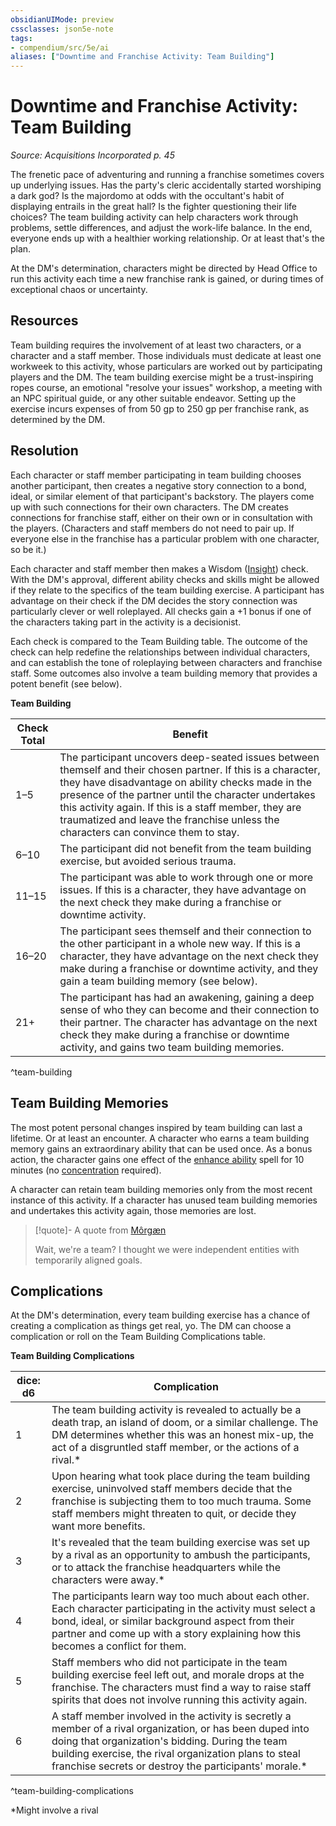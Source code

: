 ```yaml
---
obsidianUIMode: preview
cssclasses: json5e-note
tags:
- compendium/src/5e/ai
aliases: ["Downtime and Franchise Activity: Team Building"]
---
```

# Downtime and Franchise Activity: Team Building
*Source: Acquisitions Incorporated p. 45* 

The frenetic pace of adventuring and running a franchise sometimes covers up underlying issues. Has the party's cleric accidentally started worshiping a dark god? Is the majordomo at odds with the occultant's habit of displaying entrails in the great hall? Is the fighter questioning their life choices? The team building activity can help characters work through problems, settle differences, and adjust the work-life balance. In the end, everyone ends up with a healthier working relationship. Or at least that's the plan.

At the DM's determination, characters might be directed by Head Office to run this activity each time a new franchise rank is gained, or during times of exceptional chaos or uncertainty.

## Resources

Team building requires the involvement of at least two characters, or a character and a staff member. Those individuals must dedicate at least one workweek to this activity, whose particulars are worked out by participating players and the DM. The team building exercise might be a trust-inspiring ropes course, an emotional "resolve your issues" workshop, a meeting with an NPC spiritual guide, or any other suitable endeavor. Setting up the exercise incurs expenses of from 50 gp to 250 gp per franchise rank, as determined by the DM.

## Resolution

Each character or staff member participating in team building chooses another participant, then creates a negative story connection to a bond, ideal, or similar element of that participant's backstory. The players come up with such connections for their own characters. The DM creates connections for franchise staff, either on their own or in consultation with the players. (Characters and staff members do not need to pair up. If everyone else in the franchise has a particular problem with one character, so be it.)

Each character and staff member then makes a Wisdom ([Insight](../skills.md##Insight)) check. With the DM's approval, different ability checks and skills might be allowed if they relate to the specifics of the team building exercise. A participant has advantage on their check if the DM decides the story connection was particularly clever or well roleplayed. All checks gain a +1 bonus if one of the characters taking part in the activity is a decisionist.

Each check is compared to the Team Building table. The outcome of the check can help redefine the relationships between individual characters, and can establish the tone of roleplaying between characters and franchise staff. Some outcomes also involve a team building memory that provides a potent benefit (see below).

**Team Building**

| Check Total | Benefit |
|-------------|---------|
| 1–5 | The participant uncovers deep-seated issues between themself and their chosen partner. If this is a character, they have disadvantage on ability checks made in the presence of the partner until the character undertakes this activity again. If this is a staff member, they are traumatized and leave the franchise unless the characters can convince them to stay. |
| 6–10 | The participant did not benefit from the team building exercise, but avoided serious trauma. |
| 11–15 | The participant was able to work through one or more issues. If this is a character, they have advantage on the next check they make during a franchise or downtime activity. |
| 16–20 | The participant sees themself and their connection to the other participant in a whole new way. If this is a character, they have advantage on the next check they make during a franchise or downtime activity, and they gain a team building memory (see below). |
| 21+ | The participant has had an awakening, gaining a deep sense of who they can become and their connection to their partner. The character has advantage on the next check they make during a franchise or downtime activity, and gains two team building memories. |
^team-building

## Team Building Memories

The most potent personal changes inspired by team building can last a lifetime. Or at least an encounter. A character who earns a team building memory gains an extraordinary ability that can be used once. As a bonus action, the character gains one effect of the [enhance ability](../../../z_compendium/spells/enhance-ability.md#) spell for 10 minutes (no [concentration](../conditions.md##concentration) required).

A character can retain team building memories only from the most recent instance of this activity. If a character has unused team building memories and undertakes this activity again, those memories are lost.

> [!quote]- A quote from [Môrgæn](morgn-ai.md#)  
> 
> Wait, we're a team? I thought we were independent entities with temporarily aligned goals.

## Complications

At the DM's determination, every team building exercise has a chance of creating a complication as things get real, yo. The DM can choose a complication or roll on the Team Building Complications table.

**Team Building Complications**

| dice: d6 | Complication |
|----------|--------------|
| 1 | The team building activity is revealed to actually be a death trap, an island of doom, or a similar challenge. The DM determines whether this was an honest mix-up, the act of a disgruntled staff member, or the actions of a rival.* |
| 2 | Upon hearing what took place during the team building exercise, uninvolved staff members decide that the franchise is subjecting them to too much trauma. Some staff members might threaten to quit, or decide they want more benefits. |
| 3 | It's revealed that the team building exercise was set up by a rival as an opportunity to ambush the participants, or to attack the franchise headquarters while the characters were away.* |
| 4 | The participants learn way too much about each other. Each character participating in the activity must select a bond, ideal, or similar background aspect from their partner and come up with a story explaining how this becomes a conflict for them. |
| 5 | Staff members who did not participate in the team building exercise feel left out, and morale drops at the franchise. The characters must find a way to raise staff spirits that does not involve running this activity again. |
| 6 | A staff member involved in the activity is secretly a member of a rival organization, or has been duped into doing that organization's bidding. During the team building exercise, the rival organization plans to steal franchise secrets or destroy the participants' morale.* |
^team-building-complications

*Might involve a rival